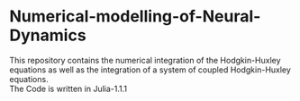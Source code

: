 # Numerical-modelling-of-Neural-Dynamics
This repository contains the numerical integration of the Hodgkin-Huxley equations as well as the integration of a system of coupled Hodgkin-Huxley equations.  
The Code is written in Julia-1.1.1
